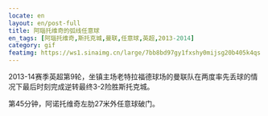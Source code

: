 ```yaml
---
locate: en
layout: en/post-full
title: 阿瑙托维奇的弧线任意球
en_tags: [阿瑙托维奇,斯托克城,曼联,任意球,英超,2013-2014]
category: gif
featimg: https://ws1.sinaimg.cn/large/7bb8bd97gy1fxshy0mijsg20b405k4qs.gif
---
```


2013-14赛季英超第9轮，坐镇主场老特拉福德球场的曼联队在两度率先丢球的情况下最后时刻完成逆转最终3-2险胜斯托克城。

第45分钟，阿诺托维奇左肋27米外任意球破门。